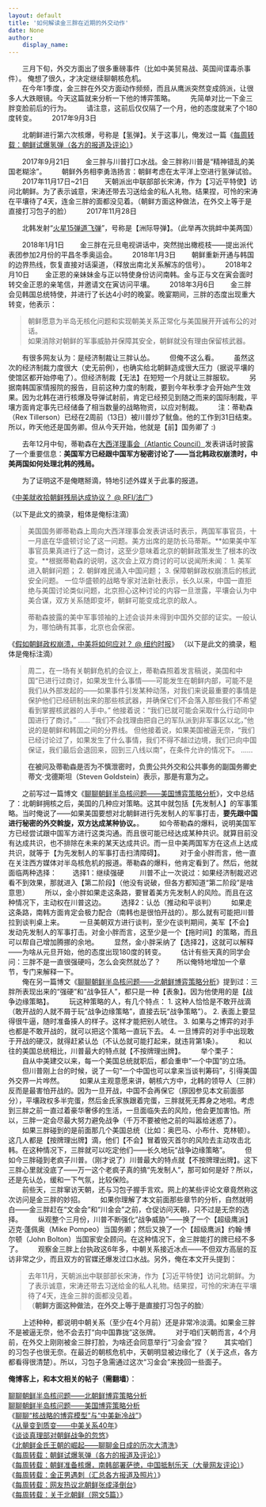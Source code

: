 ```yaml
---
layout: default
title: '如何解读金三胖在近期的外交动作'
date: None
author:
    display_name: 
---
```


　　三月下旬，外交方面出了很多重磅事件（比如中美贸易战、英国间谍毒杀事件）。 俺想了很久，才决定继续聊朝核危机。  
　　在今年1季度，金三胖在外交方面动作频频，而且从鹰派突然变成鸽派，让很多人大跌眼镜。今天这篇就来分析一下他的博弈策略。 　　先简单对比一下金三胖变脸前后的行为。 　　请注意，这前后仅仅隔了一个月，他的态度就来了个180度转变。 　　2017年9月3日

　　北朝鲜进行第六次核爆，号称是【氢弹】。关于这事儿，俺发过一篇《[每周转载：朝鲜试爆氢弹（各方的报道及评论）](https://program-think.blogspot.com/2017/09/weekly-share-115.html)》

　　2017年9月21日 　　金三胖与川普打口水战。金三胖称川普是“精神错乱的美国老糊涂”。 　　朝鲜外务相李勇浩扬言：朝鲜考虑在太平洋上空进行氢弹试验。 　　2017年11月17日~21日 　　天朝派出中联部部长宋涛，作为【习近平特使】访问北朝鲜。为了表示诚意，宋涛还带去习送给金的私人礼物。结果捏，可怜的宋涛在平壤待了4天，连金三胖的面都没见着。（朝鲜方面这种做法，在外交上等于是直接打习包子的脸） 　　2017年11月28日

　　北韩发射“[火星15弹道飞弹](https://zh.wikipedia.org/wiki/%E7%81%AB%E6%98%9F15%E5%BD%88%E9%81%93%E9%A3%9B%E5%BD%88)”，号称是【洲际导弹】。（此举再次挑衅中美两国）

　　2018年1月1日 　　金三胖在元旦电视讲话中，突然抛出橄榄枝——提出派代表团参加2月份的平昌冬季奥运会。 　　2018年1月3日 　　朝鲜重新开通与韩国的边界热线，恢复直接对话渠道，（释放出南北关系解冻的信号）。 　　2018年2月10日 　　金正恩的亲妹妹金与正以特使身份访问南韩。金与正与文在寅会面时转交金正恩的亲笔信，并邀请文在寅访问平壤。 　　2018年3月6日 　　金三胖会见韩国总统特使，并进行了长达4小时的晚宴。晚宴期间，三胖的态度出现重大转变，他表示：

> 朝鲜愿意为半岛无核化问题和实现朝美关系正常化与美国展开开诚布公的对话。  
> 如果消除对朝鲜的军事威胁并保障其安全，朝鲜就没有理由保留核武器。

  
　　有很多网友认为：是经济制裁让三胖认怂。 　　但俺不这么看。 　　虽然这次的经济制裁力度很大（史无前例），也确实给北朝鲜造成很大压力（据说平壤的使馆区都开始停电了）。但经济制裁【无法】在短短一个月就让三胖服软。 　　另据南韩国家情报院的报告，目前这种力度的制裁，要到今年秋季才会开始产生效果。因为北韩在进行核爆及导弹试射前，肯定已经预见到随之而来的国际制裁，平壤方面肯定事先已经储备了相当数量的战略物资，以应对制裁。 　　注：蒂勒森（Rex Tillerson）已经在2周前（13日）被川普炒了鱿鱼。他的工作到31日结束。所以，昨天他还是国务卿。但从今天开始，他就是【前】国务卿了 :)

　　去年12月中旬，蒂勒森在[大西洋理事会（Atlantic Council）](https://en.wikipedia.org/wiki/Atlantic_Council)发表讲话时披露了一个重要信息：**美国军方已经跟中国军方秘密讨论了——当北韩政权崩溃时，中美两国如何处理北韩的残局。**

　　为了证明这不是俺瞎掰滴，特地引述外媒关于此事的报道。

《[中美就收拾朝鲜残局达成协议？ @ RFI/法广](http://cn.rfi.fr/%E4%B8%AD%E5%9B%BD/20171219-%E4%B8%AD%E7%BE%8E%E5%B0%B1%E6%94%B6%E6%8B%BE%E6%9C%9D%E9%B2%9C%E6%AE%8B%E5%B1%80%E8%BE%BE%E6%88%90%E5%8D%8F%E8%AE%AE)》

（以下是此文的摘录，粗体是俺标注滴）

> 美国国务卿蒂勒森上周向大西洋理事会发表讲话时表示，两国军事官员，十一月底在华盛顿讨论了这一问题。美方出席的是防长马蒂斯。**如果美中军事官员果真进行了这一商讨，这至少意味着北京的朝鲜政策发生了根本的改变。**根据蒂勒森的说明，这次会上双方商讨的可以说闻所未闻： 1. 美军进入朝鲜问题； 2. 朝鲜难民涌入中国问题； 3. 保障朝鲜政权崩溃后的核武安全问题。 一位华盛顿的战略专家对法新社表示，长久以来，中国一直拒绝与美国讨论类似问题，北京担心这种讨论的内容一旦泄露，平壤会认为中美合谋，双方关系随即变坏，朝鲜可能变成北京的敌人。
> 
> 蒂勒森披露的美中军事领袖的上述会谈并未得到中国外交部的证实。一般认为，哪怕确有其事，北京也会保密。

  
《[假如朝鲜政权崩溃，中美将如何应对？ @ 纽约时报](https://cn.nytimes.com/usa/20171218/tillerson-north-korea-china/)》 （以下是此文的摘录，粗体是俺标注滴）

> 周二，在一场有关朝鲜危机的会议上，蒂勒森照着发言稿说，美国和中国“已进行过商讨，如果发生什么事情——可能发生在朝鲜内部，可能不是我们从外部发起的——如果事件引发某种动荡，对我们来说最重要的事情是保护他们已经研制出来的那些核武器，并确保它们不会落入那些我们不希望看到掌握核武器的人手中。” 他接着说：“我们已就可能会采取什么行动同中国进行了商讨。” ...... “我们不会找理由把自己的军队派到非军事区以北，”他说的是朝鲜和韩国之间的分界线。 但他接着说，如果美国被逼无奈，“我们已经讨论过了，如果发生了什么事情，我们不得不越过边境，我们已向中国保证，我们最后会退回来，回到三八线以南”，在条件允许的情况下。 ......
> 
> **在被问及蒂勒森是否为不慎泄密时，负责公共外交和公共事务的副国务卿史蒂文·戈德斯坦（Steven Goldstein）表示，那是有意为之。**

  
  
　　之前写过一篇博文《[聊聊朝鲜半岛核问题——美国博弈策略分析](https://program-think.blogspot.com/2017/12/Nuclear-Weapons-on-Korean-Peninsula-USA-Strategies.html)》，文中总结了：北朝鲜拥核之后，美国的几种应对策略。这其中就包括【先发制人】的军事策略。当时俺说了——如果美国要想对北朝鲜进行先发制人的军事打击，**要先跟中国进行秘密的外交斡旋，双方达成某种协议。**。 　　如今蒂勒森的爆料，说明美国军方已经尝试跟中国军方进行这类沟通。而且很可能已经达成某种共识。就算目前没有达成共识，也不排除在未来的某天达成共识。而一旦中美两国军方在这点上达成共识，就等于【为先发制人的军事打击扫清障碍】。 　　对于金小胖而言，他一直在关注西方媒体对半岛核危机的报道。蒂勒森的爆料，他肯定看到了。然后，他就面临两种选择： 　　选择1：继续强硬 　　川普不止一次说过：如果经济制裁迟迟看不到效果，那就进入【第二阶段】（他没有说破，但各方都知道“第二阶段”是啥意思） 　　所以，金小胖如果走这条路，要冒着美方先发制人的风险。而且在这种情况下，主动权在川普这边。 　　选择2：认怂（推动和平谈判） 　　如果走这条路，南韩方面肯定会极力配合（南韩也是很怕开战的）。那么就有可能把川普拉到谈判桌上来。 　　一旦美朝双方进行谈判，至少在谈判期间，美军【不会】发动先发制人的军事打击。对金小胖而言，这至少是一个【拖时间】的策略，而且可以帮自己增加腾挪的余地。 　　显然，金小胖采纳了【选择2】，这就可以解释——为啥从元旦开始，他的态度出现180度的转变。 　　估计有些天真的同学会问：三胖不是一直很强硬吗，怎么会突然就怂了？ 　　所以俺特地增加一个章节，专门来解释一下。  
　　俺在另一篇博文《[聊聊朝鲜半岛核问题——北朝鲜博弈策略分析](https://program-think.blogspot.com/2017/03/Nuclear-Weapons-on-Korean-Peninsula-North-Korea-Strategies.html)》提到过：三胖所表现出来的“强硬”和“战争狂人”，都只是一种【表象】。因为他使用的是【战争边缘策略】。 　　玩这种策略的人，有几个特点： 1. 这种人恰恰是不敢开战滴（敢开战的人就不屑于玩“战争边缘策略”，直接去玩“战争策略”）。 2. 表面上要显得很牛逼，随时准备揍人的样子。这样才能把别人唬住。 3. 如果与之博弈的对手也都是不敢开战的，就可以把这个策略一直玩下去。 4. 一旦博弈的对手中出现敢于开战的硬汉，就得赶紧认怂（不认怂就可能打起来，就违背第1条）。 　　和以往的美国总统相比，川普最大的特点就【不按牌理出牌】。 　　举个栗子： 　　自从中美建交以来，每一个美国总统就职后，都会重申“一个中国”的立场。 　　但川普刚上台的时候，说了一句“一个中国也可以拿来当谈判筹码”，引得美国外交界一片哗然。 　　如果从主观意愿来讲，朝核六方中，北韩的领导人（三胖）反而是最害怕开战的。因为一旦开战，中国不会再保它（原因参见本文前面部分），平壤政权多半完蛋，然后金氏家族跟着完蛋，三胖就死无葬身之地啦。考虑到三胖之前一直过着豪华奢侈的生活，一旦面临失去的风险，他会更加害怕。所以，三胖一定会尽最大努力避免战争（千万不要被他之前的叫嚣给迷惑了）。 　　如果三胖碰到的是前面那几个美国总统（比如：奥巴马、小布什、克林顿）。这几人都是【按牌理出牌】滴，他们【不会】冒着毁灭首尔的风险去主动攻击北韩。在这种情况下，三胖就可以吃定他们——长久地玩“战争边缘策略”。 　　但如今三胖碰到老疯子川普。（刚才说了）川普最大的特点就【不按牌理出牌】。这下三胖心里就没底了——万一这个老疯子真的搞“先发制人”，那可如何是好？所以，还是先认怂，缓和一下气氛，比较保险。  
　　前些天，三胖窜访天朝，还与习包子握手言欢。网上的某些评论文章竟然称这次访问是金三胖的妙招。 　　如果你理解了本文前面那些章节的分析，自然就明白——金三胖赶在“文金会”和“川金会”之前，仓促访问天朝，只不过是无奈的选择。 　　纵观整个三月份，川普不断强化“战争威胁”——换了一个【超级鹰派】迈克·蓬佩奥（Mike Pompeo）当国务卿；然后又换了一个【超级鹰派】约翰·博尔顿（John Bolton）当国家安全顾问。在这种情况下，金三胖能打的牌已经不多了。 　　观察金三胖上台执政这6年多，中朝关系接近冰点——不但双方高层的互访非常之少，而且双方的官媒还爆发过口水战。另外，俺在本文开头提到：

> 去年11月，天朝派出中联部部长宋涛，作为【习近平特使】访问北朝鲜。为了表示诚意，宋涛还带去习送给金的私人礼物。结果捏，可怜的宋涛在平壤待了4天，连金三胖的面都没见着。  
> （**朝鲜方面这种做法，在外交上等于是直接打习包子的脸**）

　　上述种种，都说明中朝关系（至少在4个月前）还是非常冷淡滴。如果金三胖不是被逼无奈，他不会去打“向中国靠拢”这张牌。 　　对于咱们天朝而言，4个月前，在外交上刚刚被金三胖打脸，为啥还会同意举行“习金会”捏？ 　　其实咱们的习包子也很无奈。在最近的朝核危机中，天朝明显被边缘化了（关于这点，各方都看得很清楚）。所以，习包子急需通过这次“习金会”来挽回一些面子。

**俺博客上，和本文相关的帖子（需翻墙）**：

  
[聊聊朝鲜半岛核问题——北朝鲜博弈策略分析](https://program-think.blogspot.com/2017/03/Nuclear-Weapons-on-Korean-Peninsula-North-Korea-Strategies.html)  
[聊聊朝鲜半岛核问题——美国博弈策略分析](https://program-think.blogspot.com/2017/12/Nuclear-Weapons-on-Korean-Peninsula-USA-Strategies.html)  
《[聊聊“核战略的博弈模型”与“中美新冷战”](https://program-think.blogspot.com/2020/05/Nuclear-Strategy-and-New-Cold-War.html)》  
《[从量变到质变——中美关系40年](https://program-think.blogspot.com/2018/07/Forty-Years-of-China-USA-Relations.html)》  
《[谈谈真理部对朝鲜战争的忽悠](https://program-think.blogspot.com/2013/08/korean-war.html)》  
《[北朝鲜金氏王朝的崛起——聊聊金日成的历次大清洗](https://program-think.blogspot.com/2013/12/kim-il-sung-great-purge.html)》  
《[每周转载：朝鲜试爆氢弹（各方的报道及评论）](https://program-think.blogspot.com/2017/09/weekly-share-115.html)》  
《[每周转载：朝鲜准备核爆，南韩部署萨徳，中国抵制乐天（大量网友评论）](https://program-think.blogspot.com/2017/03/weekly-share-111.html)》  
《[每周转载：金正男遇刺（汇总各方报道及照片）](https://program-think.blogspot.com/2017/03/weekly-share-110.html)》  
《[每周转载：网友热议北朝鲜张成泽倒台](https://program-think.blogspot.com/2013/12/weekly-share-61.html)》  
《[每周转载：关于北朝鲜（网文5篇）](https://program-think.blogspot.com/2012/05/weekly-share-4.html)》

